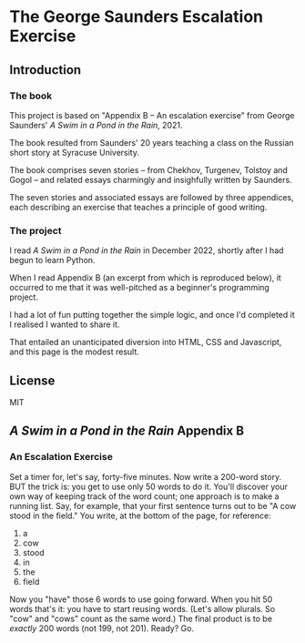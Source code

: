 # The George Saunders Escalation Exercise

## Introduction

### The book

This project is based on "Appendix B – An escalation exercise" from George Saunders' _A Swim in a Pond in the Rain_, 2021.

The book resulted from Saunders' 20 years teaching a class on the Russian short story at Syracuse University.

The book comprises seven stories – from Chekhov, Turgenev, Tolstoy and Gogol – and related essays charmingly and insighfully written by Saunders.

The seven stories and associated essays are followed by three appendices, each describing an exercise that teaches a principle of good writing.

### The project

I read _A Swim in a Pond in the Rain_ in December 2022, shortly after I had begun to learn Python.

When I read Appendix B (an excerpt from which is reproduced below), it occurred to me that it was well-pitched as a beginner's programming project.

I had a lot of fun putting together the simple logic, and once I'd completed it I realised I wanted to share it.

That entailed an unanticipated diversion into HTML, CSS and Javascript, and this page is the modest result.

## License

MIT

## _A Swim in a Pond in the Rain_ Appendix B

### An Escalation Exercise

Set a timer for, let's say, forty-five minutes.
Now write a 200-word story. BUT the trick is: you get to use only 50 words to do it.
You'll discover your own way of keeping track of the word count; one approach is to make a running list. Say, for example, that your first sentence turns out to be "A cow stood in the field."
You write, at the bottom of the page, for reference:

1. a
2. cow
3. stood
4. in
5. the
6. field

Now you "have" those 6 words to use going forward.
When you hit 50 words that's it: you have to start reusing words. (Let's allow plurals. So "cow" and "cows" count as the same word.)
The final product is to be <em>exactly</em> 200 words (not 199, not 201).
Ready? Go.
